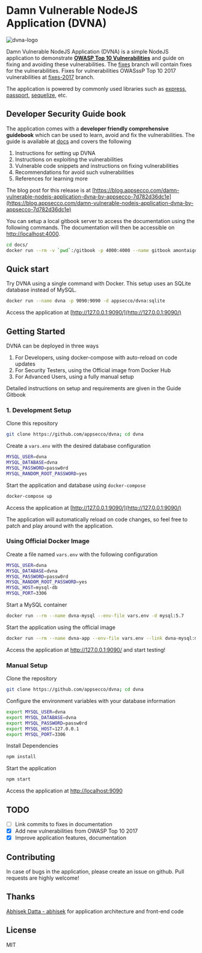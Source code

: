 # Damn Vulnerable NodeJS Application (DVNA)

![dvna-logo][def]

Damn Vulnerable NodeJS Application (DVNA) is a simple NodeJS application to demonstrate [**OWASP Top 10 Vulnerabilities**](https://www.owasp.org/index.php/Top_10-2017_Top_10) and guide on fixing and avoiding these vulnerabilities. The [fixes](https://github.com/appsecco/dvna/tree/fixes) branch will contain fixes for the vulnerabilities. Fixes for vulnerabilities OWASssP Top 10 2017 vulnerabilities at [fixes-2017](https://github.com/appsecco/dvna/tree/fixes-2017) branch.

The application is powered by commonly used libraries such as [express](https://www.npmjs.com/package/express), [passport](https://www.npmjs.com/package/passport), [sequelize](https://www.npmjs.com/package/sequelize), etc.

## Developer Security Guide book

The application comes with a **developer friendly comprehensive guidebook** which can be used to learn, avoid and fix the vulnerabilities. The guide is available at [docs](/docs) and covers the following

1. Instructions for setting up DVNA
2. Instructions on exploiting the vulnerabilities
3. Vulnerable code snippets and instructions on fixing vulnerabilities
4. Recommendations for avoid such vulnerabilities
5. References for learning more

The blog post for this release is at [https://blog.appsecco.com/damn-vulnerable-nodejs-application-dvna-by-appsecco-7d782d36dc1e](https://blog.appsecco.com/damn-vulnerable-nodejs-application-dvna-by-appsecco-7d782d36dc1e)

You can setup a local gitbook server to access the documentation using the following commands. The documentation will then be accessible on [http://localhost:4000](http://localhost:4000).

```bash
cd docs/
docker run --rm -v `pwd`:/gitbook -p 4000:4000 --name gitbook amontaigu/gitbook gitbook serve
```

## Quick start

Try DVNA using a single command with Docker. This setup uses an SQLite database instead of MySQL.

```bash
docker run --name dvna -p 9090:9090 -d appsecco/dvna:sqlite
```

Access the application at [http://127.0.0.1:9090/](http://127.0.0.1:9090/)

## Getting Started

DVNA can be deployed in three ways

1. For Developers, using docker-compose with auto-reload on code updates
2. For Security Testers, using the Official image from Docker Hub
3. For Advanced Users, using a fully manual setup

Detailed instructions on setup and requirements are given in the Guide Gitbook

### 1. Development Setup

Clone this repository

```bash
git clone https://github.com/appsecco/dvna; cd dvna
```

Create a `vars.env` with the desired database configuration

```bash
MYSQL_USER=dvna
MYSQL_DATABASE=dvna
MYSQL_PASSWORD=passw0rd
MYSQL_RANDOM_ROOT_PASSWORD=yes
```

Start the application and database using `docker-compose`

```bash
docker-compose up
```

Access the application at [http://127.0.0.1:9090/](http://127.0.0.1:9090/)

The application will automatically reload on code changes, so feel free to patch and play around with the application.

### Using Official Docker Image

Create a file named `vars.env` with the following configuration

```bash
MYSQL_USER=dvna
MYSQL_DATABASE=dvna
MYSQL_PASSWORD=passw0rd
MYSQL_RANDOM_ROOT_PASSWORD=yes
MYSQL_HOST=mysql-db
MYSQL_PORT=3306
```

Start a MySQL container

```bash
docker run --rm --name dvna-mysql --env-file vars.env -d mysql:5.7
```

Start the application using the official image

```bash
docker run --rm --name dvna-app --env-file vars.env --link dvna-mysql:mysql-db -p 9090:9090 appsecco/dvna
```

Access the application at http://127.0.0.1:9090/ and start testing!

### Manual Setup

Clone the repository

```bash
git clone https://github.com/appsecco/dvna; cd dvna
```

Configure the environment variables with your database information

```bash
export MYSQL_USER=dvna
export MYSQL_DATABASE=dvna
export MYSQL_PASSWORD=passw0rd
export MYSQL_HOST=127.0.0.1
export MYSQL_PORT=3306
```

Install Dependencies

```bash
npm install
```

Start the application

```bash
npm start
```

Access the application at [http://localhost:9090](http://localhost:9090)

## TODO

- [ ] Link commits to fixes in documentation
- [x] Add new vulnerabilities from OWASP Top 10 2017
- [x] Improve application features, documentation

## Contributing

In case of bugs in the application, please create an issue on github. Pull requests are highly welcome!

## Thanks

[Abhisek Datta - abhisek](https://github.com/abhisek) for application architecture and front-end code

## License

MIT


[def]: docs/resources/dvna.png